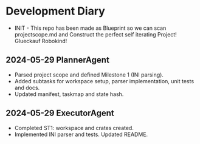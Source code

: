# Development Diary

- INIT - This repo has been made as Blueprint so we can scan projectscope.md and Construct the perfect self iterating Project! Glueckauf Robokind!

## 2024-05-29 PlannerAgent
- Parsed project scope and defined Milestone 1 (INI parsing).
- Added subtasks for workspace setup, parser implementation, unit tests and docs.
- Updated manifest, taskmap and state hash.

## 2024-05-29 ExecutorAgent
- Completed ST1: workspace and crates created.
- Implemented INI parser and tests. Updated README.
